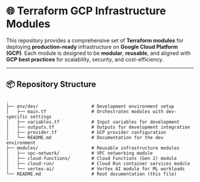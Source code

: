 # 🌐 Terraform GCP Infrastructure Modules

This repository provides a comprehensive set of **Terraform modules** for deploying **production-ready** infrastructure on **Google Cloud Platform (GCP)**. Each module is designed to be **modular**, **reusable**, and aligned with **GCP best practices** for scalability, security, and cost-efficiency.

---

## 📦 Repository Structure

```plaintext
.
├── env/dev/                    # Development environment setup
│   ├── main.tf                 # Orchestrates modules with dev-specific settings
│   ├── variables.tf            # Input variables for development
│   ├── outputs.tf              # Outputs for development integration
│   ├── provider.tf             # GCP provider configuration
│   └── README.md               # Documentation for the dev environment
├── modules/                    # Reusable infrastructure modules
│   ├── vpc-network/            # VPC networking module
│   ├── cloud-functions/        # Cloud Functions (Gen 2) module
│   ├── cloud-run/              # Cloud Run container services module
│   └── vertex-ai/              # Vertex AI module for ML workloads
└── README.md                   # Root documentation (this file)
